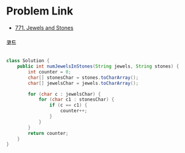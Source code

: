 # Problem Link
- [771. Jewels and Stones](https://leetcode.com/problems/jewels-and-stones/)


#### 코드

```java

class Solution {
    public int numJewelsInStones(String jewels, String stones) {
        int counter = 0;
        char[] stonesChar = stones.toCharArray();
        char[] jewelsChar = jewels.toCharArray();

        for (char c : jewelsChar) {
            for (char c1 : stonesChar) {
                if (c == c1) {
                    counter++;
                }
            }
        }
        return counter;
    }
}

```
